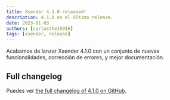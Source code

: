 ```yaml
---
title: Xsender 4.1.0 released!
description: 4.1.0 es el último release.
date: 2023-01-03
authors: [carlosthe19916]
tags: [xsender, release]
---
```


Acabamos de lanzar Xsender 4.1.0 con un conjunto de nuevas funcionalidades, corrección de errores, y mejor documentación.

## Full changelog

Puedes ver [the full changelog of 4.1.0 on GitHub](https://github.com/project-openubl/xsender/releases/tag/v4.1.0).